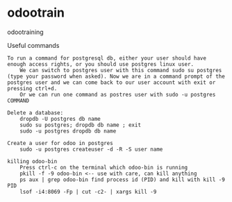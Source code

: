 # odootrain
odootraining 


Useful commands

    To run a command for postgresql db, either your user should have enough access rights, or you should use postgres linux user.
        We can switch to postgres user with this command sudo su postgres (type your password when asked). Now we are in a command prompt of the postgres user and we can come back to our user account with exit or pressing ctrl+d.
        Or we can run one command as postres user with sudo -u postgres COMMAND

    Delete a database:
        dropdb -U postgres db name
        sudo su postgres; dropdb db name ; exit
        sudo -u postgres dropdb db name

    Create a user for odoo in postgres
        sudo -u postgres createuser -d -R -S user name

    killing odoo-bin
        Press ctrl-c on the terminal which odoo-bin is running
        pkill -f -9 odoo-bin <-- use with care, can kill anything
        ps aux | grep odoo-bin find process id (PID) and kill with kill -9 PID
        lsof -i4:8069 -Fp | cut -c2- | xargs kill -9
